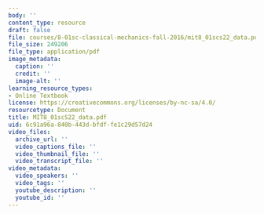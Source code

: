 ```yaml
---
body: ''
content_type: resource
draft: false
file: courses/8-01sc-classical-mechanics-fall-2016/mit8_01scs22_data.pdf
file_size: 249206
file_type: application/pdf
image_metadata:
  caption: ''
  credit: ''
  image-alt: ''
learning_resource_types:
- Online Textbook
license: https://creativecommons.org/licenses/by-nc-sa/4.0/
resourcetype: Document
title: MIT8_01scS22_data.pdf
uid: 6c91a96a-840b-443d-bfdf-fe1c29d57d24
video_files:
  archive_url: ''
  video_captions_file: ''
  video_thumbnail_file: ''
  video_transcript_file: ''
video_metadata:
  video_speakers: ''
  video_tags: ''
  youtube_description: ''
  youtube_id: ''
---
```

